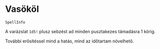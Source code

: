 # Vasököl

`SpellInfo`

A varázslat `1d5!` plusz sebzést ad minden pusztakezes támadásra 1 körig.

További erősítéssel mind a hatás, mind az időtartam növelhető.


